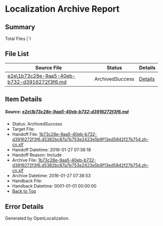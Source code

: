 # <a name='report-top'></a> Localization Archive Report

## Summary
 Total Files | 1

## File List
 Source File | Status | Details 
 ----------- | ------ | ------- 
 [e2e\1b73c28e-9aa5-40eb-b732-d3916272f3f6.md](https://github.com/OpenLocalizationTest/oltest/blob/fc758a41fd913b5fd283329e918605a8f6ef74e0/e2e/1b73c28e-9aa5-40eb-b732-d3916272f3f6.md) | ArchivedSuccess | [Details](#7906ca4274132cf93865bd6a3075fc983bb8d0e81)

## Item Details
##### <a name='7906ca4274132cf93865bd6a3075fc983bb8d0e81'></a> Source: [e2e\1b73c28e-9aa5-40eb-b732-d3916272f3f6.md](https://github.com/OpenLocalizationTest/oltest/blob/fc758a41fd913b5fd283329e918605a8f6ef74e0/e2e/1b73c28e-9aa5-40eb-b732-d3916272f3f6.md)
* Status: ArchivedSuccess
* Target File: 
* Handoff File: [1b73c28e-9aa5-40eb-b732-d3916272f3f6.d5382bc87a7b753e2423e5b9f13ed5842f27b754.zh-cn.xlf](https://github.com/OpenLocalizationTestOrg/olhandoff/blob/ce8499b7cbb446833e063a9fce70e8b3ec8d2ede/ol-handoff/OpenLocalizationTestOrg/oltest.zh-cn/tianzh/1b73c28e-9aa5-40eb-b732-d3916272f3f6.d5382bc87a7b753e2423e5b9f13ed5842f27b754.zh-cn.xlf)
* Handoff Datetime: 2016-01-27 07:38:18
* Handoff Reason: Include
* Archive File: [1b73c28e-9aa5-40eb-b732-d3916272f3f6.d5382bc87a7b753e2423e5b9f13ed5842f27b754.zh-cn.xlf](https://github.com/OpenLocalizationTestOrg/olhandoff/blob/2dc1ead0d44297ca6401cf93488a7f7d92cd6d6c/ol-handoff/OpenLocalizationTestOrg/oltest.zh-cn/tianzh/archive/1b73c28e-9aa5-40eb-b732-d3916272f3f6.d5382bc87a7b753e2423e5b9f13ed5842f27b754.zh-cn.xlf)
* Archive Datetime: 2016-01-27 07:38:53
* Handback File: 
* Handback Datetime: 0001-01-01 00:00:00
* [Back to Top](#report-top)


## Error Details

Generated by OpenLocalization.
